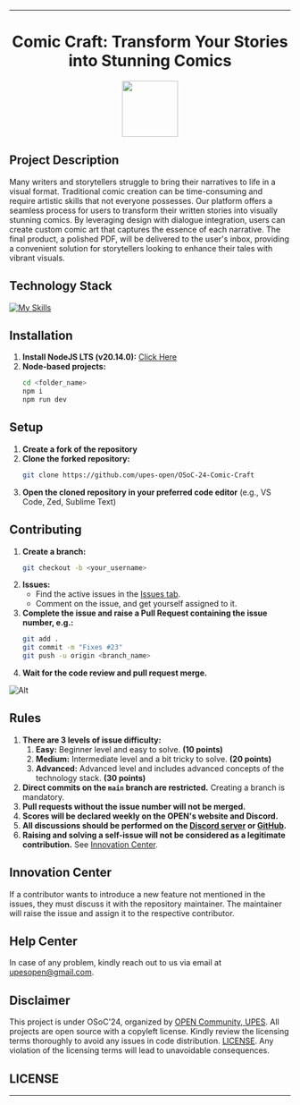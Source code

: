 
---

<div align="center">
    <h1>Comic Craft: Transform Your Stories into Stunning Comics</h1>

<img src='https://github.com/upes-open/Git-WorkShop/assets/101355193/b9315c8e-5aaa-438e-ab5a-48b25571dc90' width=100>

</div>

## Project Description

Many writers and storytellers struggle to bring their narratives to life in a visual format. Traditional comic creation can be time-consuming and require artistic skills that not everyone possesses. Our platform offers a seamless process for users to transform their written stories into visually stunning comics. By leveraging design with dialogue integration, users can create custom comic art that captures the essence of each narrative. The final product, a polished PDF, will be delivered to the user's inbox, providing a convenient solution for storytellers looking to enhance their tales with vibrant visuals.

<h2>Technology Stack</h2>

[![My Skills](https://skillicons.dev/icons?i=react,tailwind,nodejs,express,mongodb)](https://skillicons.dev)

## Installation

1. **Install NodeJS LTS (v20.14.0):** [Click Here](https://nodejs.org/en/download/package-manager)
2. **Node-based projects:**
    ```zsh
    cd <folder_name>
    npm i
    npm run dev
    ```

## Setup

1. **Create a fork of the repository**
2. **Clone the forked repository:**
    ```zsh
    git clone https://github.com/upes-open/OSoC-24-Comic-Craft
    ```
3. **Open the cloned repository in your preferred code editor** (e.g., VS Code, Zed, Sublime Text)

## Contributing

1. **Create a branch:**
    ```zsh
    git checkout -b <your_username>
    ```
2. **Issues:**
    - Find the active issues in the [Issues tab](https://github.com/upes-open/OSoC-24-Comic-Craft/issues).
    - Comment on the issue, and get yourself assigned to it.
3. **Complete the issue and raise a Pull Request containing the issue number, e.g.:**
    ```zsh
    git add .
    git commit -m "Fixes #23"
    git push -u origin <branch_name>
    ```
4. **Wait for the code review and pull request merge.**

  ![Alt](https://repobeats.axiom.co/api/embed/cdf3eb857d7c04b27aad49439633b657d57c8678.svg "Repobeats analytics image")

## Rules

1. **There are 3 levels of issue difficulty:**
    1. **Easy:** Beginner level and easy to solve. **(10 points)**
    2. **Medium:** Intermediate level and a bit tricky to solve. **(20 points)**
    3. **Advanced:** Advanced level and includes advanced concepts of the technology stack. **(30 points)**
2. **Direct commits on the `main` branch are restricted.** Creating a branch is mandatory.
3. **Pull requests without the issue number will not be merged.**
4. **Scores will be declared weekly on the OPEN's website and Discord.**
5. **All discussions should be performed on the [Discord server](https://upes-open.org/Discord) or [GitHub](https://github.com/upes-open).**
6. **Raising and solving a self-issue will not be considered as a legitimate contribution.** See [Innovation Center](#innovation-center).

## Innovation Center

If a contributor wants to introduce a new feature not mentioned in the issues, they must discuss it with the repository maintainer. The maintainer will raise the issue and assign it to the respective contributor.

## Help Center

In case of any problem, kindly reach out to us via email at [upesopen@gmail.com](mailto:upesopen@gmail.com).

## Disclaimer

This project is under OSoC'24, organized by [OPEN Community, UPES](https://upes-open.org). All projects are open source with a copyleft license. Kindly review the licensing terms thoroughly to avoid any issues in code distribution. [LICENSE](). Any violation of the licensing terms will lead to unavoidable consequences.

## LICENSE

---
